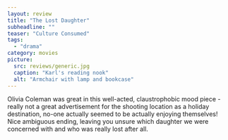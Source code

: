 ```yaml
---
layout: review
title: "The Lost Daughter"
subheadline: ""
teaser: "Culture Consumed"
tags:
  - "drama"
category: movies
picture:
  src: reviews/generic.jpg
  caption: "Karl's reading nook"
  alt: "Armchair with lamp and bookcase"
---
```


Olivia Coleman was great in this well-acted, claustrophobic mood piece - really not a great advertisement for the shooting location as a holiday destination, no-one actually seemed to be actually enjoying themselves! Nice ambiguous ending, leaving you unsure which daughter we were concerned with and who was really lost after all.
